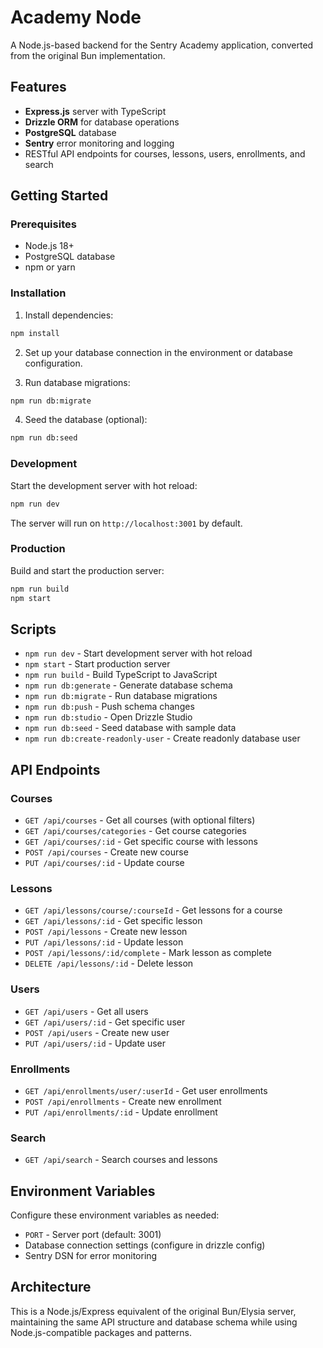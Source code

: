 # Academy Node

A Node.js-based backend for the Sentry Academy application, converted from the original Bun implementation.

## Features

- **Express.js** server with TypeScript
- **Drizzle ORM** for database operations
- **PostgreSQL** database
- **Sentry** error monitoring and logging
- RESTful API endpoints for courses, lessons, users, enrollments, and search

## Getting Started

### Prerequisites

- Node.js 18+ 
- PostgreSQL database
- npm or yarn

### Installation

1. Install dependencies:
```bash
npm install
```

2. Set up your database connection in the environment or database configuration.

3. Run database migrations:
```bash
npm run db:migrate
```

4. Seed the database (optional):
```bash
npm run db:seed
```

### Development

Start the development server with hot reload:
```bash
npm run dev
```

The server will run on `http://localhost:3001` by default.

### Production

Build and start the production server:
```bash
npm run build
npm start
```

## Scripts

- `npm run dev` - Start development server with hot reload
- `npm start` - Start production server
- `npm run build` - Build TypeScript to JavaScript
- `npm run db:generate` - Generate database schema
- `npm run db:migrate` - Run database migrations
- `npm run db:push` - Push schema changes
- `npm run db:studio` - Open Drizzle Studio
- `npm run db:seed` - Seed database with sample data
- `npm run db:create-readonly-user` - Create readonly database user

## API Endpoints

### Courses
- `GET /api/courses` - Get all courses (with optional filters)
- `GET /api/courses/categories` - Get course categories
- `GET /api/courses/:id` - Get specific course with lessons
- `POST /api/courses` - Create new course
- `PUT /api/courses/:id` - Update course

### Lessons
- `GET /api/lessons/course/:courseId` - Get lessons for a course
- `GET /api/lessons/:id` - Get specific lesson
- `POST /api/lessons` - Create new lesson
- `PUT /api/lessons/:id` - Update lesson
- `POST /api/lessons/:id/complete` - Mark lesson as complete
- `DELETE /api/lessons/:id` - Delete lesson

### Users
- `GET /api/users` - Get all users
- `GET /api/users/:id` - Get specific user
- `POST /api/users` - Create new user
- `PUT /api/users/:id` - Update user

### Enrollments
- `GET /api/enrollments/user/:userId` - Get user enrollments
- `POST /api/enrollments` - Create new enrollment
- `PUT /api/enrollments/:id` - Update enrollment

### Search
- `GET /api/search` - Search courses and lessons

## Environment Variables

Configure these environment variables as needed:

- `PORT` - Server port (default: 3001)
- Database connection settings (configure in drizzle config)
- Sentry DSN for error monitoring

## Architecture

This is a Node.js/Express equivalent of the original Bun/Elysia server, maintaining the same API structure and database schema while using Node.js-compatible packages and patterns.